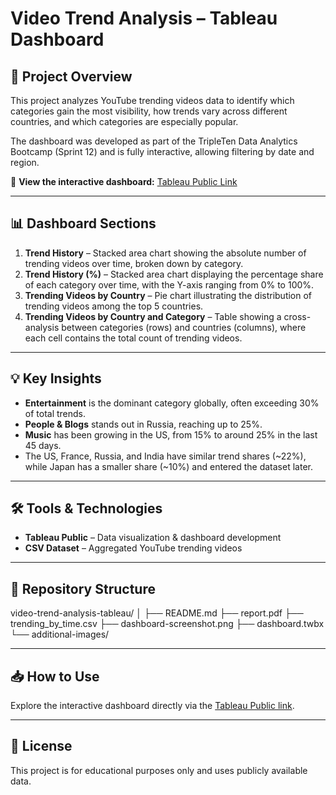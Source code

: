 # Video Trend Analysis – Tableau Dashboard

## 📌 Project Overview
This project analyzes YouTube trending videos data to identify which categories gain the most visibility, how trends vary across different countries, and which categories are especially popular.

The dashboard was developed as part of the TripleTen Data Analytics Bootcamp (Sprint 12) and is fully interactive, allowing filtering by date and region.

🔗 **View the interactive dashboard:** [Tableau Public Link](https://tableaupublic.com/...)

---

## 📊 Dashboard Sections
1. **Trend History** – Stacked area chart showing the absolute number of trending videos over time, broken down by category.
2. **Trend History (%)** – Stacked area chart displaying the percentage share of each category over time, with the Y-axis ranging from 0% to 100%.
3. **Trending Videos by Country** – Pie chart illustrating the distribution of trending videos among the top 5 countries.
4. **Trending Videos by Country and Category** – Table showing a cross-analysis between categories (rows) and countries (columns), where each cell contains the total count of trending videos.

---

## 💡 Key Insights
- **Entertainment** is the dominant category globally, often exceeding 30% of total trends.
- **People & Blogs** stands out in Russia, reaching up to 25%.
- **Music** has been growing in the US, from 15% to around 25% in the last 45 days.
- The US, France, Russia, and India have similar trend shares (~22%), while Japan has a smaller share (~10%) and entered the dataset later.

---

## 🛠️ Tools & Technologies
- **Tableau Public** – Data visualization & dashboard development
- **CSV Dataset** – Aggregated YouTube trending videos

---

## 📂 Repository Structure

video-trend-analysis-tableau/
│
├── README.md
├── report.pdf
├── trending_by_time.csv
├── dashboard-screenshot.png
├── dashboard.twbx
└── additional-images/

---

## 📥 How to Use
Explore the interactive dashboard directly via the [Tableau Public link](https://public.tableau.com/app/profile/mateus.romano/viz/TT_S12/Dashboard).

---

## 📄 License
This project is for educational purposes only and uses publicly available data.




